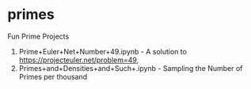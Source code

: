 # primes
Fun Prime Projects

1. Prime+Euler+Net+Number+49.ipynb - A solution to  https://projecteuler.net/problem=49, 
2. Primes+and+Densities+and+Such+.ipynb - Sampling the Number of Primes per thousand
